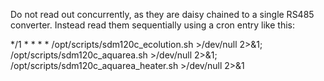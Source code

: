 Do not read out concurrently, as they are daisy chained to a single RS485 converter. Instead read them sequentially using a cron entry like this:

*/1 * * * * /opt/scripts/sdm120c_ecolution.sh >/dev/null 2>&1; /opt/scripts/sdm120c_aquarea.sh >/dev/null 2>&1; /opt/scripts/sdm120c_aquarea_heater.sh >/dev/null 2>&1

